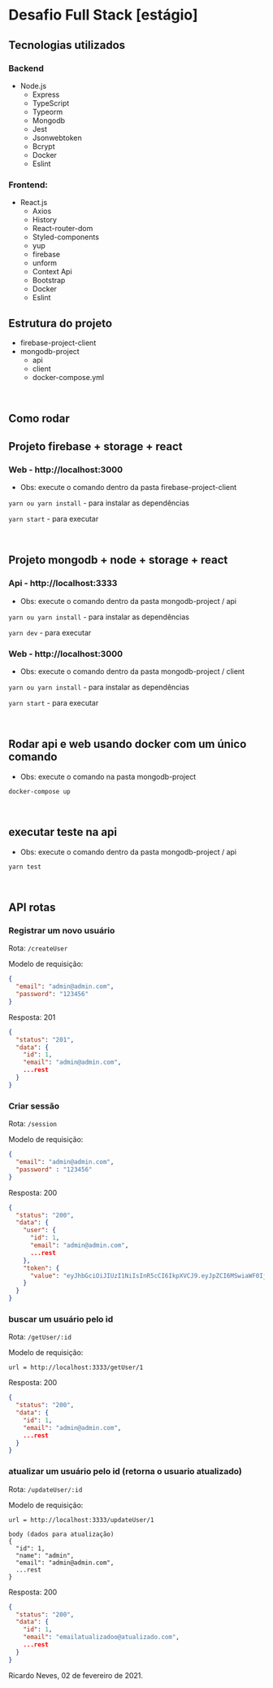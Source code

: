 # Desafio Full Stack [estágio]

## Tecnologias utilizados

### Backend
- Node.js
  - Express
  - TypeScript
  - Typeorm
  - Mongodb
  - Jest
  - Jsonwebtoken
  - Bcrypt
  - Docker
  - Eslint

### Frontend:
 - React.js
   - Axios
   - History
   - React-router-dom
   - Styled-components
   - yup
   - firebase
   - unform
   - Context Api
   - Bootstrap
   - Docker
   - Eslint

## Estrutura do projeto
- firebase-project-client
- mongodb-project
  - api
  - client
  - docker-compose.yml

<br />
  
## Como rodar 
## Projeto firebase + storage + react

### Web - http://<span></span>localhost:3000
- Obs: execute o comando dentro da pasta firebase-project-client

`yarn ou yarn install` - para instalar as dependências

`yarn start` - para executar

<br />

## Projeto mongodb + node + storage + react

### Api - http://<span></span>localhost:3333
- Obs: execute o comando dentro da pasta mongodb-project / api 

`yarn ou yarn install` - para instalar as dependências

`yarn dev` - para executar

### Web - http://<span></span>localhost:3000
- Obs: execute o comando dentro da pasta mongodb-project / client

`yarn ou yarn install` - para instalar as dependências

`yarn start` - para executar

<br />

## Rodar api e web usando docker com um único comando
- Obs: execute o comando na pasta mongodb-project

`docker-compose up`

<br />

## executar teste na api
- Obs: execute o comando dentro da pasta mongodb-project / api

`yarn test`

<br />

## API rotas

### Registrar um novo usuário

Rota:
`/createUser
`

Modelo de requisição:
```json
{
  "email": "admin@admin.com",
  "password": "123456"
}
```

Resposta: 201
```json
{
  "status": "201",
  "data": {
    "id": 1,
    "email": "admin@admin.com",
    ...rest
  }
}
```

### Criar sessão

Rota:
`/session`

Modelo de requisição:
```json
{
  "email": "admin@admin.com",
  "password" : "123456"
}
```

Resposta: 200
```json
{
  "status": "200",
  "data": {
    "user": {
      "id": 1,
      "email": "admin@admin.com",
      ...rest
    },
    "token": {
      "value": "eyJhbGciOiJIUzI1NiIsInR5cCI6IkpXVCJ9.eyJpZCI6MSwiaWF0IjoxNjAwMzUyMzc2LCJleHAiOjE2MDA1MjUxNzZ9.wioT2DD5EEP_qMHcw7oEjWCFW3rSpAeg1e6YHDHiEfQ"
    }
  }
}
```

### buscar um usuário pelo id

Rota:
`/getUser/:id
`

Modelo de requisição:
```
url = http://localhost:3333/getUser/1
```

Resposta: 200
```json
{
  "status": "200",
  "data": {
    "id": 1,
    "email": "admin@admin.com",
    ...rest
  }
}
```

### atualizar um usuário pelo id (retorna o usuario atualizado)

Rota:
`/updateUser/:id
`

Modelo de requisição:
```
url = http://localhost:3333/updateUser/1

body (dados para atualização)
{
  "id": 1,
  "name": "admin",
  "email": "admin@admin.com",
  ...rest
}
```

Resposta: 200
```json
{
  "status": "200",
  "data": {
    "id": 1,
    "email": "emailatualizadoo@atualizado.com",
    ...rest
  }
}
```



Ricardo Neves, 02 de fevereiro de 2021.
